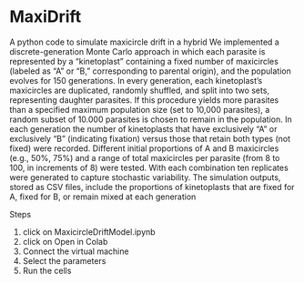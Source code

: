 # MaxiDrift
A python code to simulate maxicircle drift in a hybrid
We implemented a discrete-generation Monte Carlo approach in which each parasite is represented by a “kinetoplast” containing a fixed number of maxicircles (labeled as “A” or “B,” corresponding to parental origin), and the population evolves for 150 generations. In every generation, each kinetoplast’s maxicircles are duplicated, randomly shuffled, and split into two sets, representing daughter parasites. If this procedure yields more parasites than a specified maximum population size (set to 10,000 parasites), a random subset of 10.000 parasites is chosen to remain in the population. In each generation the number of kinetoplasts that have exclusively “A” or exclusively “B” (indicating fixation) versus those that retain both types (not fixed) were recorded. Different initial proportions of A and B maxicircles (e.g., 50%, 75%) and a range of total maxicircles per parasite (from 8 to 100, in increments of 8) were tested. With each combination ten replicates were generated to capture stochastic variability. The simulation outputs, stored as CSV files, include the proportions of kinetoplasts that are fixed for A, fixed for B, or remain mixed at each generation

Steps
1. click on MaxicircleDriftModel.ipynb
2. click on Open in Colab
3. Connect the virtual machine
4. Select the parameters
5. Run the cells
